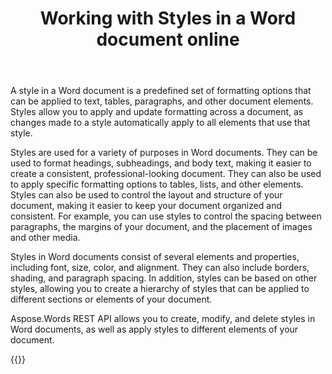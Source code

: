 ﻿---
title: "Working with Styles in a Word document online"
articleTitle: "Working with Styles"
linktitle: "Styles"
type: docs
url: /styles/
description: "Insert, edit, delete Styles in a Word document programmatically via Cloud API."
weight: 180
---

A style in a Word document is a predefined set of formatting options that can be applied to text, tables, paragraphs, and other document elements. Styles allow you to apply and update formatting across a document, as changes made to a style automatically apply to all elements that use that style.

Styles are used for a variety of purposes in Word documents. They can be used to format headings, subheadings, and body text, making it easier to create a consistent, professional-looking document. They can also be used to apply specific formatting options to tables, lists, and other elements. Styles can also be used to control the layout and structure of your document, making it easier to keep your document organized and consistent. For example, you can use styles to control the spacing between paragraphs, the margins of your document, and the placement of images and other media.

Styles in Word documents consist of several elements and properties, including font, size, color, and alignment. They can also include borders, shading, and paragraph spacing. In addition, styles can be based on other styles, allowing you to create a hierarchy of styles that can be applied to different sections or elements of your document.

Aspose.Words REST API allows you to create, modify, and delete styles in Word documents, as well as apply styles to different elements of your document.


{{<list-children-pages>}}

